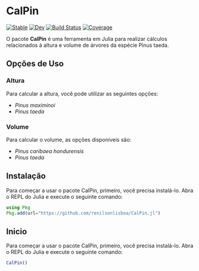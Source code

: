 # CalPin

[![Stable](https://img.shields.io/badge/docs-stable-blue.svg)](https://renilsonlisboa.github.io/CalPin.jl/stable/)
[![Dev](https://img.shields.io/badge/docs-dev-blue.svg)](https://renilsonlisboa.github.io/CalPin.jl/dev/)
[![Build Status](https://github.com/renilsonlisboa/CalPin.jl/actions/workflows/CI.yml/badge.svg?branch=main)](https://github.com/renilsonlisboa/CalPin.jl/actions/workflows/CI.yml?query=branch%3Amain)
[![Coverage](https://codecov.io/gh/renilsonlisboa/CalPin.jl/branch/main/graph/badge.svg)](https://codecov.io/gh/renilsonlisboa/CalPin.jl)

O pacote **CalPin** é uma ferramenta em Julia para realizar cálculos relacionados à altura e volume de árvores da espécie Pinus taeda.

## Opções de Uso

### Altura
Para calcular a altura, você pode utilizar as seguintes opções:

- *Pinus maximinoi*
- *Pinus taeda*

### Volume
Para calcular o volume, as opções disponíveis são:

- *Pinus caribaea hondurensis*
- *Pinus taeda*

## Instalação

Para começar a usar o pacote CalPin, primeiro, você precisa instalá-lo. Abra o REPL do Julia e execute o seguinte comando:

```julia
using Pkg
Pkg.add(url="https://github.com/renilsonlisboa/CalPin.jl")
```

## Inicio

Para começar a usar o pacote CalPin, primeiro, você precisa instalá-lo. Abra o REPL do Julia e execute o seguinte comando:

```julia
CalPin()
